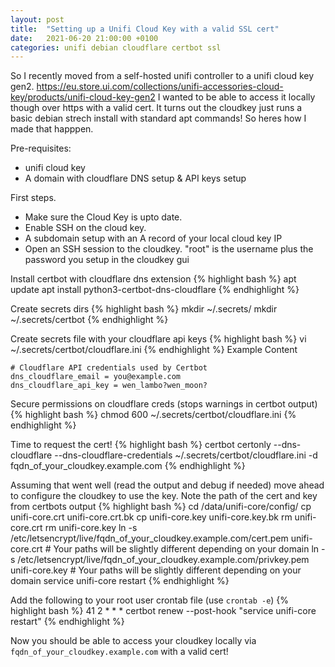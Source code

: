 ```yaml
---
layout: post
title:  "Setting up a Unifi Cloud Key with a valid SSL cert"
date:   2021-06-20 21:00:00 +0100
categories: unifi debian cloudflare certbot ssl
---
```

So I recently moved from a self-hosted unifi controller to a unifi cloud key gen2. https://eu.store.ui.com/collections/unifi-accessories-cloud-key/products/unifi-cloud-key-gen2
I wanted to be able to access it locally though over https with a valid cert. 
It turns out the cloudkey just runs a basic debian strech install with standard apt commands! So heres how I made that happpen.

Pre-requisites: 
  * unifi cloud key
  * A domain with cloudflare DNS setup & API keys setup

First steps. 
  - Make sure the Cloud Key is upto date.
  - Enable SSH on the cloud key.
  - A subdomain setup with an A record of your local cloud key IP
  - Open an SSH session to the cloudkey. "root" is the username plus the password you setup in the cloudkey gui

Install certbot with cloudflare dns extension
{% highlight bash %}
apt update
apt install python3-certbot-dns-cloudflare
{% endhighlight %}

Create secrets dirs
{% highlight bash %}
mkdir ~/.secrets/
mkdir ~/.secrets/certbot
{% endhighlight %}

Create secrets file with your cloudflare api keys
{% highlight bash %}
vi ~/.secrets/certbot/cloudflare.ini
{% endhighlight %}
Example Content
```
# Cloudflare API credentials used by Certbot
dns_cloudflare_email = you@example.com
dns_cloudflare_api_key = wen_lambo?wen_moon?
```
Secure permissions on cloudflare creds (stops warnings in certbot output)
{% highlight bash %}
chmod 600 ~/.secrets/certbot/cloudflare.ini
{% endhighlight %}

Time to request the cert!
{% highlight bash %}
certbot certonly   --dns-cloudflare   --dns-cloudflare-credentials ~/.secrets/certbot/cloudflare.ini -d fqdn_of_your_cloudkey.example.com
{% endhighlight %}

Assuming that went well (read the output and debug if needed) move ahead to configure the cloudkey to use the key. Note the path of the cert and key from certbots output
{% highlight bash %}
cd /data/unifi-core/config/
cp unifi-core.crt unifi-core.crt.bk
cp unifi-core.key unifi-core.key.bk
rm unifi-core.crt
rm unifi-core.key
ln -s /etc/letsencrypt/live/fqdn_of_your_cloudkey.example.com/cert.pem unifi-core.crt # Your paths will be slightly different depending on your domain
ln -s /etc/letsencrypt/live/fqdn_of_your_cloudkey.example.com/privkey.pem unifi-core.key # Your paths will be slightly different depending on your domain
service unifi-core restart
{% endhighlight %}

Add the following to your root user crontab file (use `crontab -e`)
{% highlight bash %}
41 2 * * * certbot renew --post-hook "service unifi-core restart"
{% endhighlight %}

Now you should be able to access your cloudkey locally via `fqdn_of_your_cloudkey.example.com` with a valid cert!